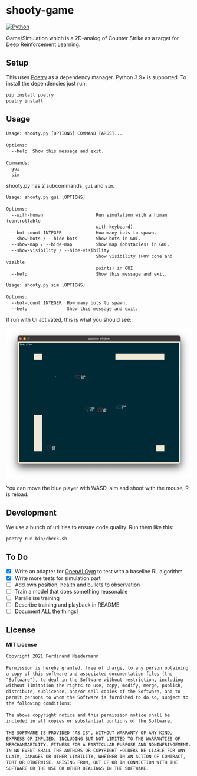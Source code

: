 # shooty-game
[![Python](https://github.com/nerdinand/shooty-game/actions/workflows/python.yml/badge.svg)](https://github.com/nerdinand/shooty-game/actions/workflows/python.yml)

Game/Simulation which is a 2D-analog of Counter Strike as a target for Deep Reinforcement Learning.

## Setup

This uses [Poetry](https://python-poetry.org/) as a dependency manager. Python 3.9+ is supported. To install the dependencies just run:

```shell
pip install poetry
poetry install
```

## Usage

```
Usage: shooty.py [OPTIONS] COMMAND [ARGS]...

Options:
  --help  Show this message and exit.

Commands:
  gui
  sim
```

shooty.py has 2 subcommands, `gui` and `sim`.

```
Usage: shooty.py gui [OPTIONS]

Options:
  --with-human                    Run simulation with a human (controllable
                                  with keyboard).
  --bot-count INTEGER             How many bots to spawn.
  --show-bots / --hide-bots       Show bots in GUI.
  --show-map / --hide-map         Show map (obstacles) in GUI.
  --show-visibility / --hide-visibility
                                  Show visibility (FOV cone and visible
                                  points) in GUI.
  --help                          Show this message and exit.
```

```
Usage: shooty.py sim [OPTIONS]

Options:
  --bot-count INTEGER  How many bots to spawn.
  --help               Show this message and exit.
```

If run with UI activated, this is what you should see:

![Screenshot of the Shooty GUI](doc/shooty-gui.png)

You can move the blue player with WASD, aim and shoot with the mouse, R is reload.

## Development

We use a bunch of utilities to ensure code quality. Run them like this:

```bash
poetry run bin/check.sh
```

## To Do

* [x] Write an adapter for [OpenAI Gym](https://gym.openai.com/) to test with a baseline RL algorithm
* [x] Write more tests for simulation part
* [ ] Add own position, health and bullets to observation
* [ ] Train a model that does something reasonable
* [ ] Parallelise training
* [ ] Describe training and playback in README
* [ ] Document ALL the things!

## License

__MIT License__

```
Copyright 2021 Ferdinand Niedermann

Permission is hereby granted, free of charge, to any person obtaining a copy of this software and associated documentation files (the "Software"), to deal in the Software without restriction, including without limitation the rights to use, copy, modify, merge, publish, distribute, sublicense, and/or sell copies of the Software, and to permit persons to whom the Software is furnished to do so, subject to the following conditions:

The above copyright notice and this permission notice shall be included in all copies or substantial portions of the Software.

THE SOFTWARE IS PROVIDED "AS IS", WITHOUT WARRANTY OF ANY KIND, EXPRESS OR IMPLIED, INCLUDING BUT NOT LIMITED TO THE WARRANTIES OF MERCHANTABILITY, FITNESS FOR A PARTICULAR PURPOSE AND NONINFRINGEMENT. IN NO EVENT SHALL THE AUTHORS OR COPYRIGHT HOLDERS BE LIABLE FOR ANY CLAIM, DAMAGES OR OTHER LIABILITY, WHETHER IN AN ACTION OF CONTRACT, TORT OR OTHERWISE, ARISING FROM, OUT OF OR IN CONNECTION WITH THE SOFTWARE OR THE USE OR OTHER DEALINGS IN THE SOFTWARE.
```
